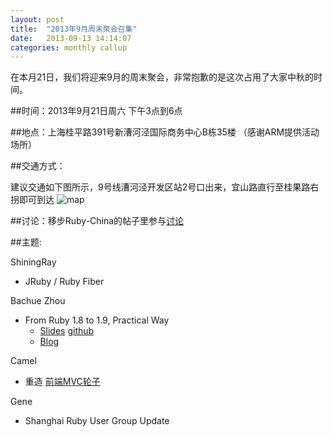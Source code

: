```yaml
---
layout: post
title:  "2013年9月周末聚会召集"
date:   2013-09-13 14:14:07
categories: monthly callup
---
```


在本月21日，我们将迎来9月的周末聚会，非常抱歉的是这次占用了大家中秋的时间。

##时间：2013年9月21日周六 下午3点到6点

##地点：上海桂平路391号新漕河泾国际商务中心B栋35楼 （感谢ARM提供活动场所）

##交通方式：

建议交通如下图所示，9号线漕河泾开发区站2号口出来，宜山路直行至桂果路右拐即可到达
![map](http://l.ruby-china.org/photo/8ed0715c770b7b5cf01b88af7c428eb1.png)

##讨论：移步Ruby-China的帖子里参与[讨论][discuss]

##主题:

ShiningRay

* JRuby / Ruby Fiber

Bachue Zhou

* From Ruby 1.8 to 1.9, Practical Way
  * [Slides](http://106.187.100.121/slides_for_diff_rb18_rb19) [github](https://github.com/bachue/slides-for-diff-rb18-rb19)
  * [Blog](http://bachue.is-programmer.com/posts/40540.html)

Camel

* 重造 [前端MVC轮子][mvc]

Gene

* Shanghai Ruby User Group Update





[discuss]: http://ruby-china.org/topics/14059
[mvc]: https://github.com/camsong/yui.rocket

